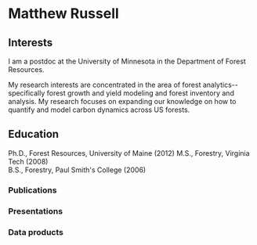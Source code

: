 Matthew Russell
========================================================

Interests
-------------------------
I am a postdoc at the University of Minnesota in the Department of Forest Resources. 

My research interests are concentrated in the area of forest analytics--specifically forest growth and yield modeling and forest inventory and analysis. My research focuses on expanding our knowledge on how to quantify and model carbon dynamics across US forests.

Education
-------------------------       
Ph.D., Forest Resources, University of Maine (2012)
M.S., Forestry, Virginia Tech (2008)  
B.S., Forestry, Paul Smith's College (2006)


### Publications

### Presentations

### Data products